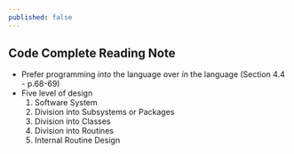 ```yaml
---
published: false
---
```

## Code Complete Reading Note

- Prefer programming _into_ the language over _in_ the language (Section 4.4 - p.68-69)
- Five level of design
	1) Software System
    2) Division into Subsystems or Packages
    3) Division into Classes
    4) Division into Routines
    5) Internal Routine Design
